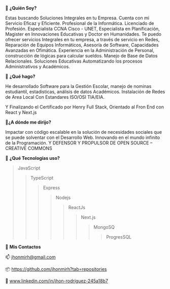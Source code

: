 ##
:floppy_disk:	**¿Quién Soy?**

Estas buscando Soluciones Integrales en tu Empresa. Cuenta con mi Servicio Eficaz y Eficiente.
Profesional de la Informática. Licenciado de Profesión. Especialista CCNA Cisco - UNET, Especialista en Planificación, Magister en Innovaciones Educativas y Doctor en Humanidades.
Te puedo ofrecer servicios Integrales en tu empresa, a través de servicio en Redes, Reparación de Equipos Informáticos, Asesoría de Software, Capacidades Avanzadas en Ofimática.
Experiencia en la Administración de Personal, construcción de lógicas para calcular sueldos. 
Manejo de Base de Datos Relacionales.
Soluciones Educativas Automatizando los procesos Administrativos y Académicos.

:floppy_disk:	**¿Qué hago?**

He desarrollado Software para la Gestión Escolar, manejo de nominas estudiantil, estadisticas, análisis de datos Académicos. Instalación de Redes de Area Local Con Estandares ISO/OSI TIA/EIA. 

Y Finalizando el Certificado por Henry Full Stack, Orientado al Fron End con React y Next.js

:floppy_disk:**¿A dónde me dirijo?**

Impactar con código escalable en la solución de necesidades sociales que se puede solventar con el Desarrollo Web. Innovando en el mundo infinito de la Programación. Y DEFENSOR Y PROPULSOR DE OPEN SOURCE – CREATIVE COMMONS

:floppy_disk:	**¿Qué Tecnologías uso?**

>	JavaScript
>>	TypeScript
>>>	Express
>>>>	Nodejs
>>>>>	ReactJs
>>>>>>	Next.js
>>>>>>>	MongoSQ
>>>>>>>>	ProgresSQL

:floppy_disk:	**Mis Contactos**

:mailbox: jhonmirh@gmail.com

:package: https://github.com/jhonmirh?tab=repositories 

:bookmark_tabs: www.linkedin.com/in/jhon-rodríguez-245a18b7

